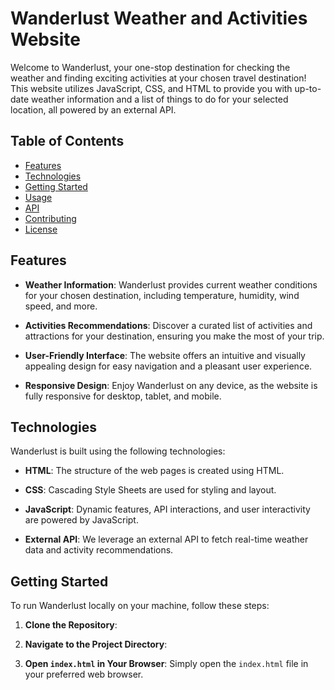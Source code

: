 # Wanderlust Weather and Activities Website

Welcome to Wanderlust, your one-stop destination for checking the weather and finding exciting activities at your chosen travel destination! This website utilizes JavaScript, CSS, and HTML to provide you with up-to-date weather information and a list of things to do for your selected location, all powered by an external API.

## Table of Contents

- [Features](#features)
- [Technologies](#technologies)
- [Getting Started](#getting-started)
- [Usage](#usage)
- [API](#api)
- [Contributing](#contributing)
- [License](#license)

## Features

- **Weather Information**: Wanderlust provides current weather conditions for your chosen destination, including temperature, humidity, wind speed, and more.

- **Activities Recommendations**: Discover a curated list of activities and attractions for your destination, ensuring you make the most of your trip.

- **User-Friendly Interface**: The website offers an intuitive and visually appealing design for easy navigation and a pleasant user experience.

- **Responsive Design**: Enjoy Wanderlust on any device, as the website is fully responsive for desktop, tablet, and mobile.

## Technologies

Wanderlust is built using the following technologies:

- **HTML**: The structure of the web pages is created using HTML.

- **CSS**: Cascading Style Sheets are used for styling and layout.

- **JavaScript**: Dynamic features, API interactions, and user interactivity are powered by JavaScript.

- **External API**: We leverage an external API to fetch real-time weather data and activity recommendations.

## Getting Started

To run Wanderlust locally on your machine, follow these steps:

1. **Clone the Repository**:

2. **Navigate to the Project Directory**:

3. **Open `index.html` in Your Browser**: Simply open the `index.html` file in your preferred web browser.
